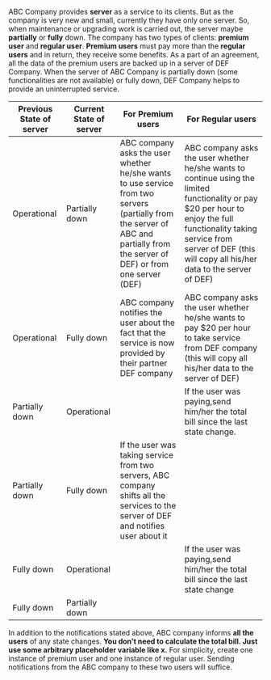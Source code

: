 ABC Company provides **server** as a service to its clients. But as the company is very new and small,
currently they have only one server. So, when maintenance or upgrading work is carried out, the
server maybe **partially** or **fully** down. The company has two types of clients: **premium user** and
**regular user**. **Premium users** must pay more than the **regular users** and in return, they receive
some benefits. As a part of an agreement, all the data of the premium users are backed up in a
server of DEF Company. When the server of ABC Company is partially down (some functionalities
are not available) or fully down, DEF Company helps to provide an uninterrupted service.

|Previous State of server|Current State of server|For Premium users|For Regular users|
|-|-|-|-|
|Operational|Partially down| ABC company asks the user whether he/she wants to use service from two servers (partially from the server of ABC and partially from the server of DEF) or from one server (DEF) |ABC company asks the user whether he/she wants to continue using the limited functionality or pay $20 per hour to enjoy the full functionality taking service from server of DEF (this will copy all his/her data to the server of DEF)|
|Operational|Fully down|ABC company notifies the user about the fact that the service is now provided by their partner DEF company|ABC company asks the user whether he/she wants to pay $20 per hour to take service from DEF company (this will copy all his/her data to the server of DEF)|
|Partially down|Operational| |If the user was paying,send him/her the total bill since the last state change. |
|Partially down|Fully down|If the user was taking service from two servers, ABC company shifts all the services to the server of DEF and notifies user about it | |
|Fully down|Operational| |If the user was paying,send him/her the total bill since the last state change|
|Fully down|Partially down| | |


In addition to the notifications stated above, ABC company informs **all the users** of any state
changes. 
**You don’t need to calculate the total bill. Just use some arbitrary placeholder variable like x.**
For simplicity, create one instance of premium user and one instance of regular user. Sending
notifications from the ABC company to these two users will suffice.
